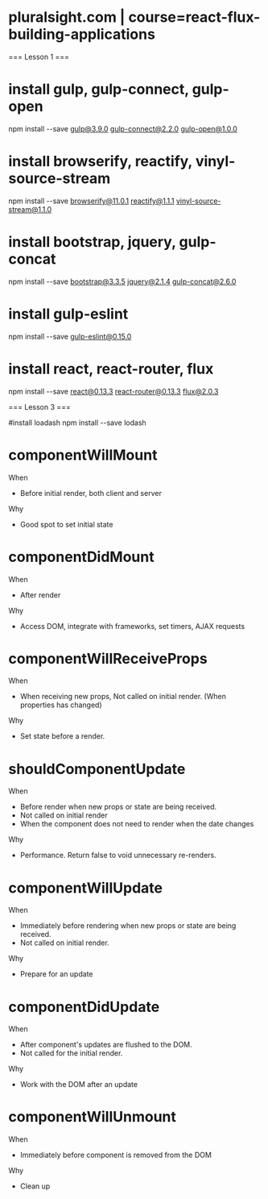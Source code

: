 # pluralsight.com | course=react-flux-building-applications

=== Lesson 1 ===

# install gulp, gulp-connect, gulp-open
npm install --save gulp@3.9.0 gulp-connect@2.2.0 gulp-open@1.0.0

# install browserify, reactify, vinyl-source-stream
npm install --save browserify@11.0.1 reactify@1.1.1 vinyl-source-stream@1.1.0

# install bootstrap, jquery, gulp-concat
npm install --save bootstrap@3.3.5 jquery@2.1.4 gulp-concat@2.6.0

# install gulp-eslint
npm install --save gulp-eslint@0.15.0

# install react, react-router, flux
npm install --save react@0.13.3 react-router@0.13.3 flux@2.0.3


=== Lesson 3 ===

#install loadash
npm install --save lodash

# componentWillMount
When
- Before initial render, both client and server

Why
- Good spot to set initial state

# componentDidMount
When
- After render

Why
- Access DOM, integrate with frameworks, set timers, AJAX requests

# componentWillReceiveProps
When 
- When receiving new props, Not called on initial render. (When properties has changed)

Why
- Set state before a render.

# shouldComponentUpdate
When 
- Before render when new props or state are being received.
- Not called on initial render
- When the component does not need to render when the date changes

Why
- Performance. Return false to void unnecessary re-renders.

# componentWillUpdate
When 
- Immediately before rendering when new props or state are being received.
- Not called on initial render.

Why
- Prepare for an update

# componentDidUpdate
When 
- After component's updates are flushed to the DOM.
- Not called for the initial render.

Why
- Work with the DOM after an update

# componentWillUnmount
When 
- Immediately before component is removed from the DOM

Why
- Clean up